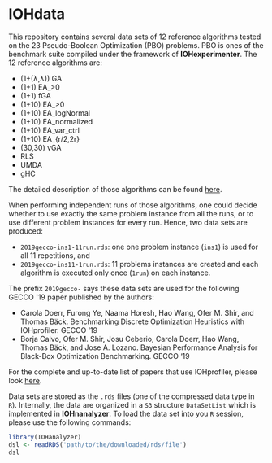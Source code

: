 # IOHdata

This repository contains several data sets of 12 reference algorithms tested on the 23 Pseudo-Boolean Optimization (PBO) problems. PBO is ones of the benchmark suite compiled under the framework of __IOHexperimenter__. The 12 reference algorithms are:

* (1+(λ,λ)) GA
* (1+1) EA_>0
* (1+1) fGA
* (1+10) EA_>0
* (1+10) EA_logNormal
* (1+10) EA_normalized
* (1+10) EA_var_ctrl
* (1+10) EA_{r/2,2r}
* (30,30) vGA
* RLS
* UMDA
* gHC

The detailed description of those algorithms can be found [here](https://github.com/IOHprofiler/IOHalgorithm).

When performing independent runs of those algorithms, one could decide whether to use exactly the same problem instance from all the runs, or to use different problem instances for every run. Hence, two data sets are produced:

* `2019gecco-ins1-11run.rds`: one one problem instance (`ins1`) is used for all 11 repetitions, and
* `2019gecco-ins11-1run.rds`: 11 problems instances are created and each algorithm is executed only once (`1run`) on each instance.

The prefix `2019gecco-` says these data sets are used for the following GECCO '19 paper published by the authors:

* Carola Doerr, Furong Ye, Naama Horesh, Hao Wang, Ofer M. Shir, and Thomas Bäck. Benchmarking Discrete Optimization Heuristics with IOHprofiler. GECCO ‘19
* Borja Calvo, Ofer M. Shir, Josu Ceberio, Carola Doerr, Hao Wang, Thomas Bäck, and Jose A. Lozano. Bayesian Performance Analysis for Black-Box Optimization Benchmarking. GECCO ‘19

For the complete and up-to-date list of papers that use IOHprofiler, please look [here](https://iohprofiler.github.io/citation).

Data sets are stored as the `.rds` files (one of the compressed data type in `R`). Internally, the data are organized in a `S3` structure `DataSetList` which is implemented in __IOHnanalyzer__. To load the data set into you `R` session, please use the following commands:

```R
library(IOHanalyzer)
dsl <- readRDS('path/to/the/downloaded/rds/file')
dsl
```
